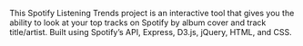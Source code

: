 This Spotify Listening Trends project is an interactive tool that gives you the ability to look at your top tracks on Spotify by album cover and track title/artist. Built using Spotify’s API, Express, D3.js, jQuery, HTML, and CSS.
